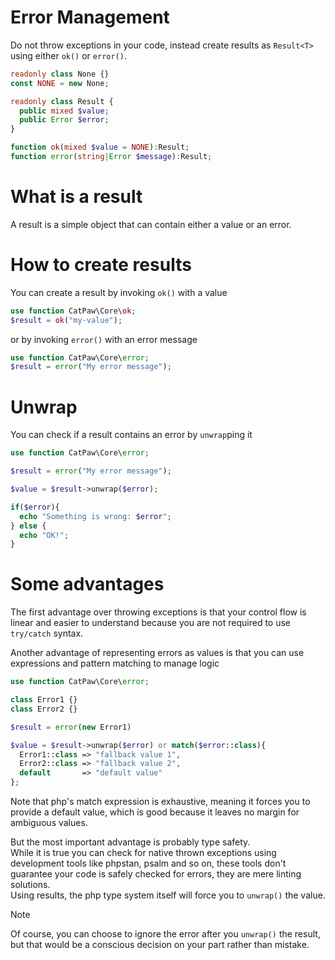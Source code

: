 # Error Management

Do not throw exceptions in your code, instead create results as `Result<T>` using either `ok()` or `error()`.

```php
readonly class None {}
const NONE = new None;

readonly class Result {
  public mixed $value;
  public Error $error;
}

function ok(mixed $value = NONE):Result;
function error(string|Error $message):Result;
```

# What is a result

A result is a simple object that can contain either a value or an error.

# How to create results

You can create a result by invoking `ok()` with a value
```php
use function CatPaw\Core\ok;
$result = ok("my-value");
```

or by invoking `error()` with an error message

```php
use function CatPaw\Core\error;
$result = error("My error message");
```

# Unwrap

You can check if a result contains an error by `unwrap`ping it

```php
use function CatPaw\Core\error;

$result = error("My error message");

$value = $result->unwrap($error);

if($error){
  echo "Something is wrong: $error";
} else {
  echo "OK!";
}
```

# Some advantages

The first advantage over throwing exceptions is that your control flow is linear and easier to understand because you are not required to use `try/catch` syntax.

Another advantage of representing errors as values is that you can use expressions and pattern matching to manage logic

```php
use function CatPaw\Core\error;

class Error1 {}
class Error2 {}

$result = error(new Error1)

$value = $result->unwrap($error) or match($error::class){
  Error1::class => "fallback value 1",
  Error2::class => "fallback value 2",
  default       => "default value"
};
```

Note that php's match expression is exhaustive, meaning it forces you to provide a default value, which is good because it leaves no margin for ambiguous values.



But the most important advantage is probably type safety.\
While it is true you can check for native thrown exceptions using development tools like phpstan, psalm and so on, these tools don't guarantee your code is safely checked for errors, they are mere linting solutions.\
Using results, the php type system itself will force you to `unwrap()` the value.

> [!NOTE]
> Of course, you can choose to ignore the error after you `unwrap()` the result, but that would be a conscious decision on your part rather than mistake.
